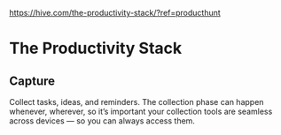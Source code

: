 <a href="https://hive.com/the-productivity-stack/?ref=producthunt">https://hive.com/the-productivity-stack/?ref=producthunt</a><div id="articleHeader"><h1>The Productivity Stack</h1></div><div><h2>Capture</h2><p>Collect tasks, ideas, and reminders. The collection phase can happen whenever, wherever, so it’s important your collection tools are seamless across devices — so you can always access them.</p></div>